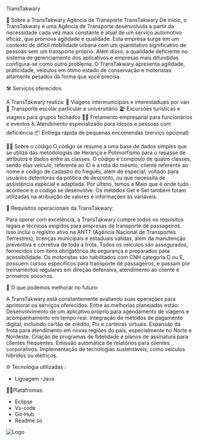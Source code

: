 TransTakwary

🏢 Sobre a TransTakwary
 Agência de Transporte TransTakwary De início, o TransTakwary é uma Agência de Transporte desenvolvida a partir da necessidade cada vez mais constante e atual de um serviço automotivo eficaz, que promova agilidade e qualidade. Esta empresa surge em um contexto de difícil mobilidade urbana com um quantitativo significativo de pessoas sem um transporte próprio. Além disso, a qualidade deficiente no sistema de gerenciamento dos aplicativos e empresas mais difundidas configura-se como outro problema. O TransTakwary apresenta agilidade, praticidade, veículos em ótimo estado de conservação e motoristas altamente pesados da forma que você precisa.

🛠️ Serviços oferecidos

A TransTakwary realiza: 🚐 Viagens intermunicipais e interestaduais por van 🏫 Transporte escolar particular e universitário 🏖️ Excursões turísticas e viagens para grupos fechados 👨‍💼 Fretamento empresarial para funcionários e eventos ♿ Atendimento especializado para idosos e pessoas com deficiência 📦 Entrega rápida de pequenas encomendas (serviço opcional)

🧑‍💻 Sobre o código
O código se resume a uma base de dados simples que se utiliza das metodologias de Herança e Polimorfismo para o repasse de atributos e dados entre as classes. O código é composto de quatro classes, sendo elas veículo, referente ao ID e a rota do mesmo, cliente referente ao nome e código de cadastro do freguês, além de especial, voltado para usuários detentoras da política de desconto, ou que necessita de assistência especial e adaptada. Por último, temos a Main que é onde tudo acontece e o código se desenvolve. Os métodos Get e Set também foram utilizadas na atribuição de valores e informações às variáveis.

📝 Requisitos operacionais da TransTakwary:

Para operar com excelência, a TransTakwary cumpre todos os requisitos legais e técnicos exigidos para empresas de transporte de passageiros. Isso inclui o registro ativo na ANTT (Agência Nacional de Transportes Terrestres), licenças municipais e estaduais válidas, além da manutenção preventiva e corretiva de toda a frota. Todos os veículos são assegurados, fornecidos com itens obrigatórios de segurança e preparados para acessibilidade. Os motoristas são habilitados com CNH categoria D ou E, possuem cursos específicos para transporte de passageiros, e passam por treinamentos regulares em direção defensiva, atendimento ao cliente e primeiros socorros.

🤩 O que podemos melhorar no futuro:

A TransTakwary está constantemente avaliando suas operações para aprimorar os serviços oferecidos. Entre as melhorias planejadas estão: Desenvolvimento de um aplicativo próprio para agendamento de viagens e acompanhamento em tempo real. Integração de métodos de pagamento digital, incluindo cartão de crédito, Pix e carteiras virtuais. Expansão da frota para atendimento em novas regiões do país, especialmente no Norte e Nordeste. Criação de programas de fidelidade e planos de assinatura para clientes frequentes. Emissão automática de relatórios para clientes corporativos. Implementação de tecnologias sustentáveis, como veículos híbridos ou elétricos.

🌐 Tecnologia utilizadas :

* Liguagem -Java

👨‍💻Platafromas:
 
* Eclipse
* Vs-code
* Git-Hub
* Readme.so

![Logo](https://www.canva.com/design/DAGurvtncoE/hpqphB2QaFoOc1CVLPCV6A/edit?utm_content=DAGurvtncoE&utm_campaign=designshare&utm_medium=link2&utm_source=sharebutton)
